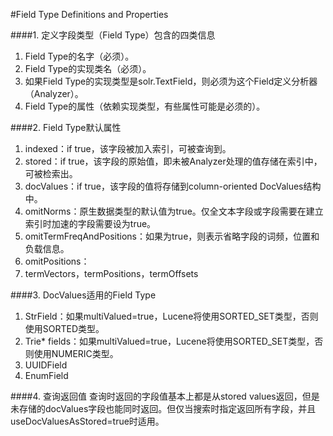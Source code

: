 #Field Type Definitions and Properties

####1. 定义字段类型（Field Type）包含的四类信息
1) Field Type的名字（必须）。  
2) Field Type的实现类名（必须）。  
3) 如果Field Type的实现类型是solr.TextField，则必须为这个Field定义分析器（Analyzer）。  
4) Field Type的属性（依赖实现类型，有些属性可能是必须的）。  

####2. Field Type默认属性
1) indexed：if true，该字段被加入索引，可被查询到。  
2) stored：if true，该字段的原始值，即未被Analyzer处理的值存储在索引中，可被检索出。  
3) docValues：if true，该字段的值将存储到column-oriented DocValues结构中。  
4) omitNorms：原生数据类型的默认值为true。仅全文本字段或字段需要在建立索引时加速的字段需要设为true。  
5) omitTermFreqAndPositions：如果为true，则表示省略字段的词频，位置和负载信息。  
6) omitPositions：  
7) termVectors，termPositions，termOffsets  

####3. DocValues适用的Field Type
1) StrField：如果multiValued=true，Lucene将使用SORTED\_SET类型，否则使用SORTED类型。  
2) Trie\* fields：如果multiValued=true，Lucene将使用SORTED\_SET类型，否则使用NUMERIC类型。  
3) UUIDField  
4) EnumField  

####4. 查询返回值
查询时返回的字段值基本上都是从stored values返回，但是未存储的docValues字段也能同时返回。但仅当搜索时指定返回所有字段，并且useDocValuesAsStored=true时适用。  

